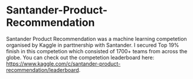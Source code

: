 # Santander-Product-Recommendation

Santander Product Recommendation was a machine learning competetion organised by Kaggle in parttnership with Santander. I secured Top 19% finish in this competetion which consisted of 1700+ teams from across the globe. You can check out the competetion leaderboard here: https://www.kaggle.com/c/santander-product-recommendation/leaderboard.
